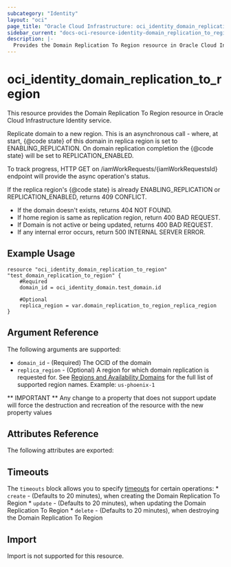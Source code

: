 ```yaml
---
subcategory: "Identity"
layout: "oci"
page_title: "Oracle Cloud Infrastructure: oci_identity_domain_replication_to_region"
sidebar_current: "docs-oci-resource-identity-domain_replication_to_region"
description: |-
  Provides the Domain Replication To Region resource in Oracle Cloud Infrastructure Identity service
---
```


# oci_identity_domain_replication_to_region
This resource provides the Domain Replication To Region resource in Oracle Cloud Infrastructure Identity service.

Replicate domain to a new region. This is an asynchronous call - where, at start,
{@code state} of this domain in replica region is set to ENABLING_REPLICATION.
On domain replication completion the {@code state} will be set to REPLICATION_ENABLED.

To track progress, HTTP GET on /iamWorkRequests/{iamWorkRequestsId} endpoint will provide
the async operation's status.

If the replica region's {@code state} is already ENABLING_REPLICATION or REPLICATION_ENABLED,
returns 409 CONFLICT.
- If the domain doesn't exists, returns 404 NOT FOUND.
- If home region is same as replication region, return 400 BAD REQUEST.
- If Domain is not active or being updated, returns 400 BAD REQUEST.
- If any internal error occurs, return 500 INTERNAL SERVER ERROR.


## Example Usage

```hcl
resource "oci_identity_domain_replication_to_region" "test_domain_replication_to_region" {
	#Required
	domain_id = oci_identity_domain.test_domain.id

	#Optional
	replica_region = var.domain_replication_to_region_replica_region
}
```

## Argument Reference

The following arguments are supported:

* `domain_id` - (Required) The OCID of the domain
* `replica_region` - (Optional) A region for which domain replication is requested for. See [Regions and Availability Domains](https://docs.cloud.oracle.com/iaas/Content/General/Concepts/regions.htm) for the full list of supported region names.  Example: `us-phoenix-1` 


** IMPORTANT **
Any change to a property that does not support update will force the destruction and recreation of the resource with the new property values

## Attributes Reference

The following attributes are exported:


## Timeouts

The `timeouts` block allows you to specify [timeouts](https://registry.terraform.io/providers/oracle/oci/latest/docs/guides/changing_timeouts) for certain operations:
	* `create` - (Defaults to 20 minutes), when creating the Domain Replication To Region
	* `update` - (Defaults to 20 minutes), when updating the Domain Replication To Region
	* `delete` - (Defaults to 20 minutes), when destroying the Domain Replication To Region


## Import

Import is not supported for this resource.


